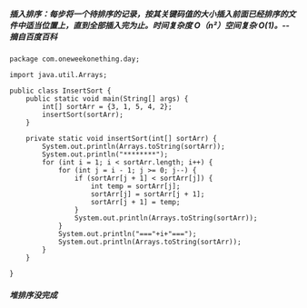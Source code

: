 ##### 插入排序：每步将一个待排序的记录，按其关键码值的大小插入前面已经排序的文件中适当位置上，直到全部插入完为止。时间复杂度 O（n²）空间复杂 O(1)。--摘自百度百科

   	package com.oneweekonething.day;
    
    import java.util.Arrays;
    
    public class InsertSort {
        public static void main(String[] args) {
            int[] sortArr = {3, 1, 5, 4, 2};
            insertSort(sortArr);
        }
    
        private static void insertSort(int[] sortArr) {
            System.out.println(Arrays.toString(sortArr));
            System.out.println("********");
            for (int i = 1; i < sortArr.length; i++) {
                for (int j = i - 1; j >= 0; j--) {
                    if (sortArr[j + 1] < sortArr[j]) {
                        int temp = sortArr[j];
                        sortArr[j] = sortArr[j + 1];
                        sortArr[j + 1] = temp;
                    }
                    System.out.println(Arrays.toString(sortArr));
                }
                System.out.println("==="+i+"===");
                System.out.println(Arrays.toString(sortArr));
            }
        }
    
    }

##### 堆排序没完成

